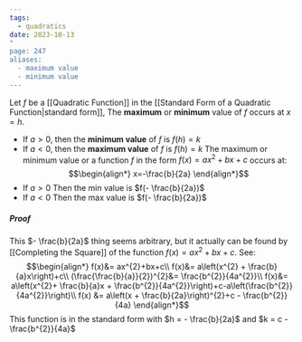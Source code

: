 ```yaml
---
tags:
  - quadratics
date: 2023-10-13
"
page: 247
aliases:
  - maximum value
  - minimum value
---
```

Let $f$ be a [[Quadratic Function]] in the [[Standard Form of a Quadratic Function|standard form]], The **maximum** or **minimum** value of $f$ occurs at $x = h$.
- If $a \gt 0$, then the **minimum value** of $f$ is $f(h) = k$
- If $a \lt 0$, then the **maximum value** of $f$ is $f(h) = k$
The maximum or minimum value or a function $f$ in the form $f(x) = ax^{2}+bx+c$ occurs at:
$$\begin{align*}
x=-\frac{b}{2a}
\end{align*}$$
- If $a\gt 0$ Then the min value is $f(- \frac{b}{2a})$ 
- If $a\lt 0$ Then the max value is $f(- \frac{b}{2a})$
##### Proof
This $- \frac{b}{2a}$ thing seems arbitrary, but it actually can be found by [[Completing the Square]] of the function $f(x) = ax^{2}+bx+c$. See:
$$\begin{align*}
f(x)&= ax^{2}+bx+c\\
f(x)&= a\left(x^{2} + \frac{b}{a}x\right)+c\\
(\frac{\frac{b}{a}}{2})^{2}&= \frac{b^{2}}{4a^{2}}\\
f(x)&= a\left(x^{2}+ \frac{b}{a}x + \frac{b^{2}}{4a^{2}}\right)+c-a\left(\frac{b^{2}}{4a^{2}}\right)\\
f(x) &= a\left(x + \frac{b}{2a}\right)^{2}+c - \frac{b^{2}}{4a} 
\end{align*}$$
This function is in the standard form with $h = - \frac{b}{2a}$ and $k = c - \frac{b^{2}}{4a}$ 